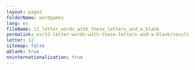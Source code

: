 ```yaml
---
layout: page2
folderName: wordgames
lang: es
fileName: 12_letter_words_with_these_letters_and_a_blank
permalink: es/12-letter-words-with-these-letters-and-a-blank/result
letter: 12
sitemap: false
ablank: true
nointernationalization: true
---
```

